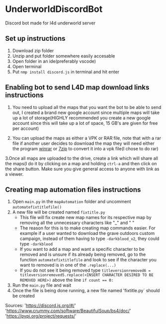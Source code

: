# UnderworldDiscordBot
Discord bot made for l4d underworld server

## Set up instructions
1. Download zip folder
2. Unzip and put folder somewhere easily accesable
3. Open folder in an ide(preferably vscode)
4. Open terminal
5. Put `nmp install discord.js` in terminal and hit enter

## Enabling bot to send L4D map download links instructions
1. You need to upload all the maps that you want the bot to be able to send out, I created a brand new google account since multiple maps will take up a lot of storage(HIGHLY recommended you create a new google account since this will take up a lot of space, 15 GB's are given for free per account) 

2. You can upload the maps as either a VPK or RAR file, note that with a rar file if another user decides to download the map they will need either the program [winrar](https://www.win-rar.com/start.html?&L=0)  or [7zip](https://www.7-zip.org/download.html) to convert it into a vpk file(I chose to do rar)

3.Once all maps are uploaded to the drive, create a link which will share all the maps(I do it by clicking on a map and holding `ctrl-a` and then click on the share button. Make sure you give general access to anyone with link as a viewer.

## Creating map automation files instructions
1. Open `main.py` in the `mapAutomation` folder and uncomment `automatefixtitlefile()` 
2. A new file will be created named `fixtitle.py`
    - This file will fix create new map names for its respective map by removing all the unnecessary characters like "_" and " "
    - The reason for this is to make creating map commands easier. For example if a user wanted to download the grave outdoors custom campaign, instead of them having to type `-darkblood_v2`, they could type `-darkblood`
    - If you want to add a map and want a specific character to be removed and is unsure if its already being removed, go to the function `automatefixtitlefile` and look to see if the character you want to removed is in one of the `.replace(...)`
    - If you do not see it being removed type `titleversionremoved6 = titleversionremoved5.replace(<INSERT CHARACTER DESIRED TO BE REMOVED HERE>)` above the line `if count == 0:`
 3. Run the `main.py` file and wait
 4. Once the file is being done running, a new file named 'fixtitle.py` should be created
 

























Sources:
'https://discord.js.org/#/'
'https://www.crummy.com/software/BeautifulSoup/bs4/doc/'
'https://pypi.org/project/requests/'
